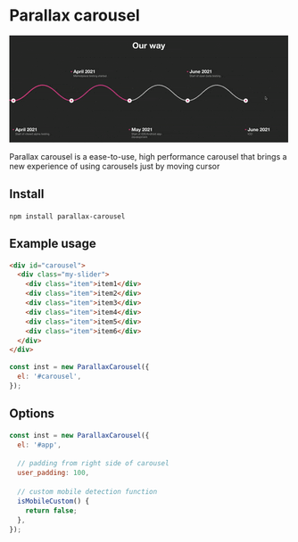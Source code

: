 # Parallax carousel

![Project Presentation](resources/example.gif "Example GIF")

Parallax carousel is a ease-to-use, high performance carousel that brings a new experience of using carousels just by moving cursor

## Install
`npm install parallax-carousel`

## Example usage

```html
<div id="carousel">
  <div class="my-slider">
    <div class="item">item1</div>
    <div class="item">item2</div>
    <div class="item">item3</div>
    <div class="item">item4</div>
    <div class="item">item5</div>
    <div class="item">item6</div>
  </div>
</div>
```

```js
const inst = new ParallaxCarousel({
  el: '#carousel',
});
```

## Options
```js
const inst = new ParallaxCarousel({
  el: '#app',

  // padding from right side of carousel
  user_padding: 100,

  // custom mobile detection function
  isMobileCustom() {
    return false;
  },
});
```
